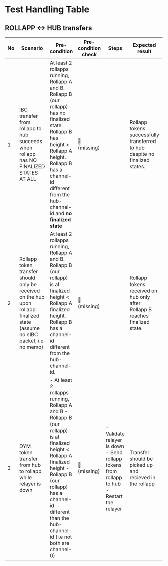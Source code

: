 # Test Handling Table

## ROLLAPP <-> HUB transfers

| No | Scenario | Pre-condition | Pre-condition check | Steps | Expected result | Expected result check | Covered By |
|----|----------|---------------|---------------------|-------|-----------------|-----------------------|------------|
| 1  | IBC transfer from rollapp to hub succeeds when rollapp has NO FINALIZED STATES AT ALL | At least 2 rollapps running, Rollapp A and B. Rollapp B (our rollapp) has no finalized state. Rollapp B has height > Rollapp A height. Rollapp B has a channel-id different from the hub-channel-id and **no finalized state**| 🛑 <br> (missing) || Rollapp tokens successfully transferred to hub despite no finalized states. | Partly solved <br> (lack query `packet commitment` left on the rollapp) | lacking |
| 2  | Rollapp token transfer should only be received on the hub upon rollapp finalized state (assume no eIBC packet, i.e no memo) | At least 2 rollapps running, Rollapp A and B. Rollapp B (our rollapp) is at finalized height < Rollapp A finalized height. Rollapp B has a channel-id different from the hub-channel-id. | 🛑 <br> (missing) || Rollapp tokens received on hub only after Rollapp B reaches finalized state. | Partly solved <br> (lack query `packet commitment` left on the rollapp) | [ibc_grace_period_test](../tests/ibc_grace_period_test.go) |
| 3  | DYM token transfer from hub to rollapp while relayer is down | - At least 2 rollapps running, Rollapp A and B - Rollapp B (our rollapp) is at finalized height < Rollapp A finalized height - Rollapp B (our rollapp) has a channel-id different than the hub-channel-id (i.e not both are channel-0)| 🛑 <br> (missing) | - Validate relayer is down - Send rollapp tokens from rollapp to hub - Restart the relayer | Transfer should be picked up and recieved in the rollapp | Partly solved <br> (lack query `packet commitment` left on the rollapp) | lacking |

